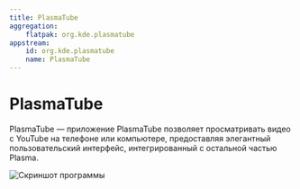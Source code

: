 ```yaml
---
title: PlasmaTube
aggregation:
    flatpak: org.kde.plasmatube
appstream:
    id: org.kde.plasmatube
    name: PlasmaTube
---
```


# PlasmaTube

PlasmaTube — приложение PlasmaTube позволяет просматривать видео с YouTube на телефоне или компьютере, предоставляя элегантный пользовательский интерфейс, интегрированный с остальной частью Plasma.

![Скриншот программы](https://cdn.kde.org/screenshots/plasmatube/plasmatube.png)

<!--@include: @apps/_parts/install/content-flatpak.md-->
